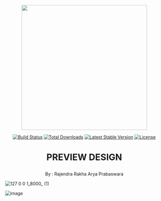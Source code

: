 <p align="center"><a href="https://laravel.com" target="_blank"><img src="https://raw.githubusercontent.com/laravel/art/master/logo-lockup/5%20SVG/2%20CMYK/1%20Full%20Color/laravel-logolockup-cmyk-red.svg" width="400"></a></p>

<p align="center">
<a href="https://travis-ci.org/laravel/framework"><img src="https://travis-ci.org/laravel/framework.svg" alt="Build Status"></a>
<a href="https://packagist.org/packages/laravel/framework"><img src="https://img.shields.io/packagist/dt/laravel/framework" alt="Total Downloads"></a>
<a href="https://packagist.org/packages/laravel/framework"><img src="https://img.shields.io/packagist/v/laravel/framework" alt="Latest Stable Version"></a>
<a href="https://packagist.org/packages/laravel/framework"><img src="https://img.shields.io/packagist/l/laravel/framework" alt="License"></a>
</p>
<h1>
<p align="center">PREVIEW DESIGN</p>
</h1>
<p align="center">By : Rajendra Rakha Arya Prabaswara</p>

![127 0 0 1_8000_ (1)](https://user-images.githubusercontent.com/75615789/159725106-69fb1050-b61b-430a-a8f5-15cbb1d2ef90.png)

![image](https://user-images.githubusercontent.com/75615789/159724706-8daf86d1-ff44-4f14-b876-f308cbb3473f.png)

